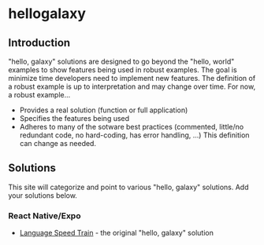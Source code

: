 # hellogalaxy
## Introduction
"hello, galaxy" solutions are designed to go beyond the "hello, world" examples to show features being used in robust examples. The goal is minimize time developers need to implement new features.
The definition of a robust example is up to interpretation and may change over time. For now, a robust example...
- Provides a real solution (function or full application)
- Specifies the features being used
- Adheres to many of the sotware best practices (commented, little/no redundant code, no hard-coding, has error handling, ...)
This definition can change as needed.
## Solutions
This site will categorize and point to various "hello, galaxy" solutions. Add your solutions below.
### React Native/Expo
- [Language Speed Train](https://github.com/remarcotte/LanguageSpeedTrain) - the original "hello, galaxy" solution
